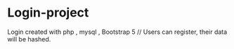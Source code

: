 # Login-project
Login created with php , mysql , Bootstrap 5
// Users can register, their data will be hashed.

